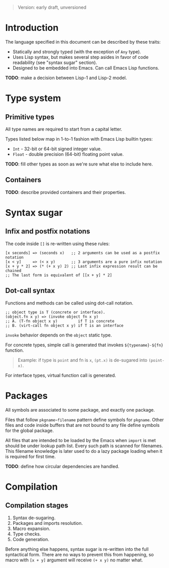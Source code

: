 > Version: early draft, unversioned

# Introduction

The language specified in this document can be described by these traits:

* Statically and strongly typed (with the exception of `Any` type).
* Uses Lisp syntax, but makes several step asides in favor of code readability (see "syntax sugar" section).
* Designed to be embedded into Emacs. Can call Emacs Lisp functions.

**TODO**: make a decision between Lisp-1 and Lisp-2 model.

# Type system

## Primitive types

All type names are required to start from a capital letter.

Types listed below map in 1-to-1 fashion with Emacs Lisp builtin types:

* `Int` - 32-bit or 64-bit signed integer value.
* `Float` - double precision (64-bit) floating point value.

**TODO**: fill other types as soon as we're sure what else to include here.

## Containers

**TODO**: describe provided containers and their properties.

# Syntax sugar

## Infix and postfix notations

The code inside `[]` is re-written using these rules:

```elisp
[x seconds] => (seconds x)   ;; 2 arguments can be used as a postfix notation
[x < y]     => (< x y)       ;; 3 arguments are a pure infix notation
[x + y * 2] => (* (+ x y) 2) ;; Last infix expression result can be chained
;; The last form is equivalent of [[x + y] * 2]
```

## Dot-call syntax

Functions and methods can be called using dot-call notation.

```elisp
;; object type is T (concrete or interface).
(object.fn x y) => (invoke object fn x y)
;; A. (T-fn object x y)         if T is concrete
;; B. (virt-call fn object x y) if T is an interface
```

`invoke` behavior depends on the `object` static type.

For concrete types, simple call is generated that invokes `${typename}-${fn}` function.
> Example: if type is `point` and fn is `x`, `(pt.x)` is de-sugared into `(point-x)`.

For interface types, virtual function call is generated.

# Packages

All symbols are associated to some package, and exactly one package.

Files that follow `pkgname~filename` pattern define symbols for `pkgname`.
Other files and code inside buffers that are not bound to any file define
symbols for the global package.

All files that are intended to be loaded by the Emacs when `import` is met
should be under lookup path list. Every such path is scanned for filenames.
This filename knowledge is later used to do a lazy package loading when
it is required for first time.

**TODO**: define how circular dependencies are handled.

# Compilation

## Compilation stages

1. Syntax de-sugaring.
2. Packages and imports resolution.
3. Macro expansion.
4. Type checks.
5. Code generation.

Before anything else happens, syntax sugar is re-written into the full
syntactical form. There are no ways to prevent this from happening,
so macro with `[x + y]` argument will receive `(+ x y)` no matter what.

